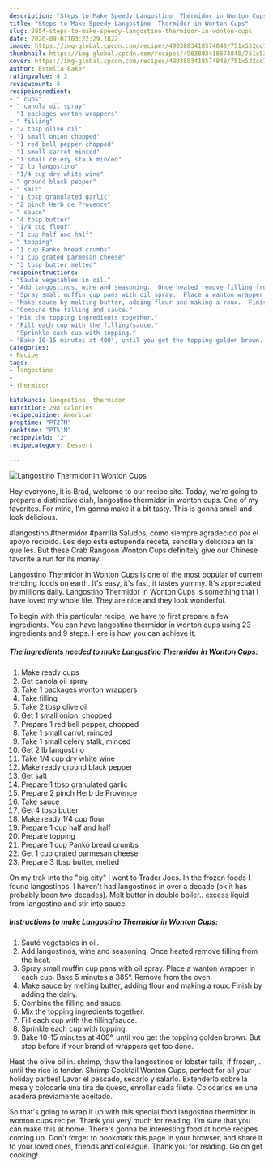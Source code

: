 ```yaml
---
description: "Steps to Make Speedy Langostino  Thermidor in Wonton Cups"
title: "Steps to Make Speedy Langostino  Thermidor in Wonton Cups"
slug: 2854-steps-to-make-speedy-langostino-thermidor-in-wonton-cups
date: 2020-09-07T03:22:29.182Z
image: https://img-global.cpcdn.com/recipes/4903803418574848/751x532cq70/langostino-thermidor-in-wonton-cups-recipe-main-photo.jpg
thumbnail: https://img-global.cpcdn.com/recipes/4903803418574848/751x532cq70/langostino-thermidor-in-wonton-cups-recipe-main-photo.jpg
cover: https://img-global.cpcdn.com/recipes/4903803418574848/751x532cq70/langostino-thermidor-in-wonton-cups-recipe-main-photo.jpg
author: Estella Baker
ratingvalue: 4.3
reviewcount: 3
recipeingredient:
- " cups"
- " canola oil spray"
- "1 packages wonton wrappers"
- " filling"
- "2 tbsp olive oil"
- "1 small onion chopped"
- "1 red bell pepper chopped"
- "1 small carrot minced"
- "1 small celery stalk minced"
- "2 lb langostino"
- "1/4 cup dry white wine"
- " ground black pepper"
- " salt"
- "1 tbsp granulated garlic"
- "2 pinch Herb de Provence"
- " sauce"
- "4 tbsp butter"
- "1/4 cup flour"
- "1 cup half and half"
- " topping"
- "1 cup Panko bread crumbs"
- "1 cup grated parmesan cheese"
- "3 tbsp butter melted"
recipeinstructions:
- "Sauté vegetables in oil."
- "Add langostinos, wine and seasoning.  Once heated remove filling from the heat."
- "Spray small muffin cup pans with oil spray.  Place a wanton wrapper in each cup. Bake 5 minutes a 385°. Remove from the oven."
- "Make sauce by melting butter, adding flour and making a roux.  Finish by adding the dairy."
- "Combine the filling and sauce."
- "Mix the topping ingredients together."
- "Fill each cup with the filling/sauce."
- "Sprinkle each cup with topping."
- "Bake 10-15 minutes at 400°, until you get the topping golden brown.  But stop before if your brand of wrappers get too done."
categories:
- Recipe
tags:
- langostino
- 
- thermidor

katakunci: langostino  thermidor 
nutrition: 298 calories
recipecuisine: American
preptime: "PT27M"
cooktime: "PT51M"
recipeyield: "2"
recipecategory: Dessert

---
```



![Langostino  Thermidor in Wonton Cups](https://img-global.cpcdn.com/recipes/4903803418574848/751x532cq70/langostino-thermidor-in-wonton-cups-recipe-main-photo.jpg)

Hey everyone, it is Brad, welcome to our recipe site. Today, we're going to prepare a distinctive dish, langostino  thermidor in wonton cups. One of my favorites. For mine, I'm gonna make it a bit tasty. This is gonna smell and look delicious.

#langostino #thermidor #parrilla Saludos, cómo siempre agradecido por el apoyo recibido. Les dejo está estupenda receta, sencilla y deliciosa en la que les. But these Crab Rangoon Wonton Cups definitely give our Chinese favorite a run for its money.

Langostino  Thermidor in Wonton Cups is one of the most popular of current trending foods on earth. It's easy, it's fast, it tastes yummy. It's appreciated by millions daily. Langostino  Thermidor in Wonton Cups is something that I have loved my whole life. They are nice and they look wonderful.


To begin with this particular recipe, we have to first prepare a few ingredients. You can have langostino  thermidor in wonton cups using 23 ingredients and 9 steps. Here is how you can achieve it.

<!--inarticleads1-->

##### The ingredients needed to make Langostino  Thermidor in Wonton Cups:

1. Make ready  cups
1. Get  canola oil spray
1. Take 1 packages wonton wrappers
1. Take  filling
1. Take 2 tbsp olive oil
1. Get 1 small onion, chopped
1. Prepare 1 red bell pepper, chopped
1. Take 1 small carrot, minced
1. Take 1 small celery stalk, minced
1. Get 2 lb langostino
1. Take 1/4 cup dry white wine
1. Make ready  ground black pepper
1. Get  salt
1. Prepare 1 tbsp granulated garlic
1. Prepare 2 pinch Herb de Provence
1. Take  sauce
1. Get 4 tbsp butter
1. Make ready 1/4 cup flour
1. Prepare 1 cup half and half
1. Prepare  topping
1. Prepare 1 cup Panko bread crumbs
1. Get 1 cup grated parmesan cheese
1. Prepare 3 tbsp butter, melted


On my trek into the &#34;big city&#34; I went to Trader Joes. In the frozen foods I found langostinos. I haven&#39;t had langostinos in over a decade (ok it has probably been two decades). Melt butter in double boiler.. excess liquid from langostino and stir into sauce. 

<!--inarticleads2-->

##### Instructions to make Langostino  Thermidor in Wonton Cups:

1. Sauté vegetables in oil.
1. Add langostinos, wine and seasoning.  Once heated remove filling from the heat.
1. Spray small muffin cup pans with oil spray.  Place a wanton wrapper in each cup. Bake 5 minutes a 385°. Remove from the oven.
1. Make sauce by melting butter, adding flour and making a roux.  Finish by adding the dairy.
1. Combine the filling and sauce.
1. Mix the topping ingredients together.
1. Fill each cup with the filling/sauce.
1. Sprinkle each cup with topping.
1. Bake 10-15 minutes at 400°, until you get the topping golden brown.  But stop before if your brand of wrappers get too done.


Heat the olive oil in. shrimp, thaw the langostinos or lobster tails, if frozen, . until the rice is tender. Shrimp Cocktail Wonton Cups, perfect for all your holiday parties! Lavar el pescado, secarlo y salarlo. Extenderlo sobre la mesa y colocarle una tira de queso, enrollar cada filete. Colocarlos en una asadera previamente aceitado. 

So that's going to wrap it up with this special food langostino  thermidor in wonton cups recipe. Thank you very much for reading. I'm sure that you can make this at home. There's gonna be interesting food at home recipes coming up. Don't forget to bookmark this page in your browser, and share it to your loved ones, friends and colleague. Thank you for reading. Go on get cooking!
